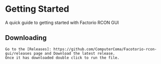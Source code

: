 Getting Started
================

A quick guide to getting started with Factorio RCON GUI

Downloading
-----------

    Go to the [Releases]: https://github.com/ComputerComa/Facotorio-rcon-gui/releases page and Download the latest release.
    Once it has downloaded double click to run the file.
